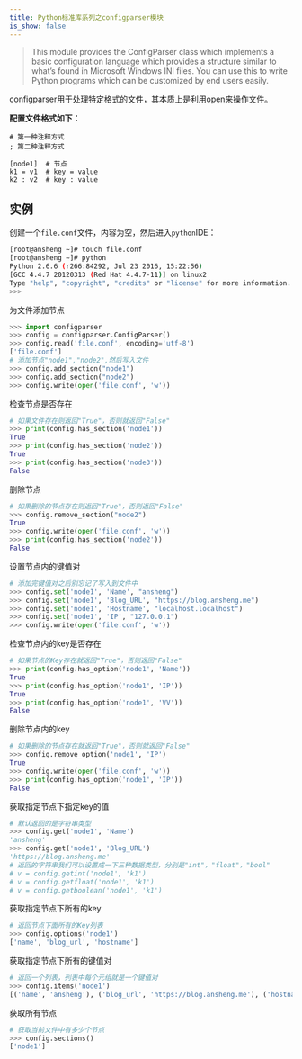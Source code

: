 ```yaml
---
title: Python标准库系列之configparser模块
is_show: false
---
```


> This module provides the ConfigParser class which implements a basic configuration language which provides a structure similar to what’s found in Microsoft Windows INI files. You can use this to write Python programs which can be customized by end users easily.

configparser用于处理特定格式的文件，其本质上是利用open来操作文件。

**配置文件格式如下：**

```text
# 第一种注释方式
; 第二种注释方式
 
[node1]  # 节点
k1 = v1  # key = value
k2 : v2  # key : value
```

## 实例

创建一个`file.conf`文件，内容为空，然后进入`python`IDE：

```bash
[root@ansheng ~]# touch file.conf 
[root@ansheng ~]# python
Python 2.6.6 (r266:84292, Jul 23 2016, 15:22:56) 
[GCC 4.4.7 20120313 (Red Hat 4.4.7-11)] on linux2
Type "help", "copyright", "credits" or "license" for more information.
>>> 
```

为文件添加节点

```python
>>> import configparser
>>> config = configparser.ConfigParser()
>>> config.read('file.conf', encoding='utf-8')
['file.conf']
# 添加节点"node1","node2",然后写入文件
>>> config.add_section("node1")
>>> config.add_section("node2")
>>> config.write(open('file.conf', 'w'))
```

检查节点是否存在

```python
# 如果文件存在则返回"True"，否则就返回"False"
>>> print(config.has_section('node1'))
True
>>> print(config.has_section('node2'))
True
>>> print(config.has_section('node3'))
False
```

删除节点

```python
# 如果删除的节点存在则返回"True"，否则返回"False"
>>> config.remove_section("node2")
True
>>> config.write(open('file.conf', 'w'))
>>> print(config.has_section('node2'))
False
```

设置节点内的键值对

```python
# 添加完键值对之后别忘记了写入到文件中
>>> config.set('node1', 'Name', "ansheng")
>>> config.set('node1', 'Blog_URL', "https://blog.ansheng.me")
>>> config.set('node1', 'Hostname', "localhost.localhost")
>>> config.set('node1', 'IP', "127.0.0.1")
>>> config.write(open('file.conf', 'w'))
```

检查节点内的key是否存在

```python
# 如果节点的Key存在就返回"True"，否则返回"False"
>>> print(config.has_option('node1', 'Name'))
True
>>> print(config.has_option('node1', 'IP'))
True
>>> print(config.has_option('node1', 'VV'))
False
```

删除节点内的key

```python
# 如果删除的节点存在就返回"True"，否则就返回"False"
>>> config.remove_option('node1', 'IP')
True
>>> config.write(open('file.conf', 'w'))
>>> print(config.has_option('node1', 'IP'))
False
```

获取指定节点下指定key的值

```python
# 默认返回的是字符串类型
>>> config.get('node1', 'Name')
'ansheng'
>>> config.get('node1', 'Blog_URL')
'https://blog.ansheng.me'
# 返回的字符串我们可以设置成一下三种数据类型，分别是"int"，"float"，"bool"
# v = config.getint('node1', 'k1')
# v = config.getfloat('node1', 'k1')
# v = config.getboolean('node1', 'k1')
```

获取指定节点下所有的key

```python
# 返回节点下面所有的Key列表
>>> config.options('node1')
['name', 'blog_url', 'hostname']
```

获取指定节点下所有的键值对

```python
# 返回一个列表，列表中每个元组就是一个键值对
>>> config.items('node1')
[('name', 'ansheng'), ('blog_url', 'https://blog.ansheng.me'), ('hostname', 'localhost.localhost')]
```

获取所有节点

```python
# 获取当前文件中有多少个节点
>>> config.sections()
['node1']
```